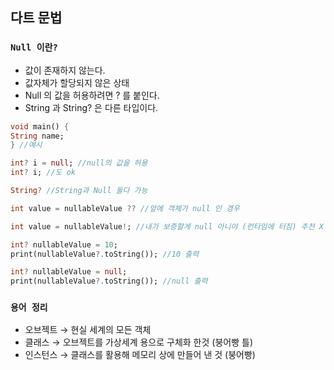 ## 다트 문법

### `Null 이란?`

- 값이 존재하지 않는다.
- 값자체가 할당되지 않은 상태
- Null 의 값을 허용하려면 ? 를 붙인다.
- String 과 String? 은 다른 타입이다.

```dart
void main() {
String name;
} //예시

int? i = null; //null의 값을 허용
int? i; //도 ok

String? //String과 Null 둘다 가능

int value = nullableValue ?? //앞에 객체가 null 인 경우

int value = nullableValue!; //내가 보증할게 null 아니야 (런타임에 터짐) 추천 X

int? nullableValue = 10;
print(nullableValue?.toString()); //10 출력

int? nullableValue = null;
print(nullableValue?.toString()); //null 출력
```

### `용어 정리`

- 오브젝트 → 현실 세계의 모든 객체
- 클래스 → 오브젝트를 가상세계 용으로 구체화 한것 (붕어빵 틀)
- 인스턴스 → 클래스를 활용해 메모리 상에 만들어 낸 것 (붕어빵)
